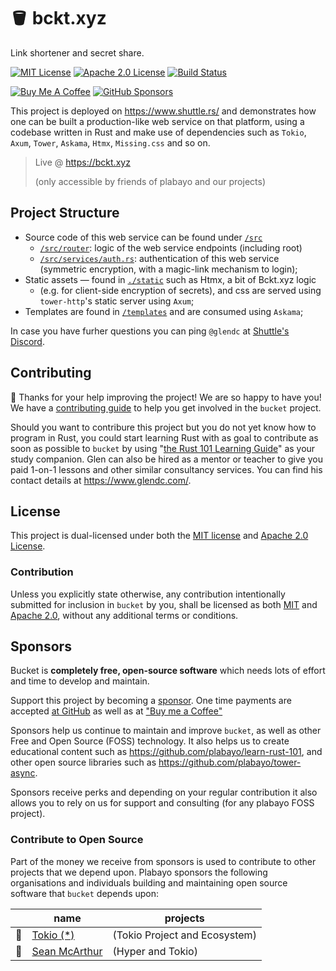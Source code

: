 # 🪣 bckt.xyz

Link shortener and secret share.

[![MIT License][license-mit-badge]][license-mit-url]
[![Apache 2.0 License][license-apache-badge]][license-apache-url]
[![Build Status][actions-badge]][actions-url]

[![Buy Me A Coffee][bmac-badge]][bmac-url]
[![GitHub Sponsors][ghs-badge]][ghs-url]

This project is deployed on <https://www.shuttle.rs/> and demonstrates how
one can be built a production-like web service on that platform,
using a codebase written in Rust and make use of dependencies such as
`Tokio`, `Axum`, `Tower`, `Askama`, `Htmx`, `Missing.css` and so on.

> Live @ <https://bckt.xyz>
> 
> (only accessible by friends of plabayo and our projects)



[license-mit-badge]: https://img.shields.io/badge/license-MIT-blue.svg
[license-mit-url]: https://github.com/plabayo/bucket/blob/main/LICENSE-MIT
[license-apache-badge]: https://img.shields.io/badge/license-APACHE-blue.svg
[license-apache-url]: https://github.com/plabayo/bucket/blob/main/LICENSE-APACHE
[actions-badge]: https://github.com/plabayo/bucket/workflows/CI/badge.svg
[actions-url]: https://github.com/plabayo/bucket/actions?query=workflow%3ACI+branch%main

[bmac-badge]: https://img.shields.io/badge/Buy%20Me%20a%20Coffee-ffdd00?style=for-the-badge&logo=buy-me-a-coffee&logoColor=black
[bmac-url]: https://www.buymeacoffee.com/plabayo
[ghs-badge]: https://img.shields.io/badge/sponsor-30363D?style=for-the-badge&logo=GitHub-Sponsors&logoColor=#EA4AAA
[ghs-url]: https://github.com/sponsors/plabayo

## Project Structure

- Source code of this web service can be found under [`/src`](./src)
  - [`/src/router`](./src/router): logic of the web service endpoints (including root)
  - [`/src/services/auth.rs`](./src/services/auth.rs): authentication of this web service (symmetric encryption, with a magic-link mechanism to login);
- Static assets — found in [`./static`](./static) such as Htmx, a bit of Bckt.xyz logic
   - (e.g. for client-side encryption of secrets),
      and css are served using `tower-http`'s static server using `Axum`;
- Templates are found in [`/templates`](./templates) and are consumed using `Askama`;

In case you have furher questions you can ping `@glendc` at
[Shuttle's Discord](https://discord.gg/YDHm6Yz3).

## Contributing

🎈 Thanks for your help improving the project! We are so happy to have
you! We have a [contributing guide][contributing] to help you get involved in the
`bucket` project.

Should you want to contribure this project but you do not yet know how to program in Rust, you could start learning Rust with as goal to contribute as soon as possible to `bucket` by using "[the Rust 101 Learning Guide](https://rust-lang.guide/)" as your study companion. Glen can also be hired as a mentor or teacher to give you paid 1-on-1 lessons and other similar consultancy services. You can find his contact details at <https://www.glendc.com/>.

## License

This project is dual-licensed under both the [MIT license][mit-license] and [Apache 2.0 License][apache-license].

### Contribution

Unless you explicitly state otherwise, any contribution intentionally submitted
for inclusion in `bucket` by you, shall be licensed as both [MIT][mit-license] and [Apache 2.0][apache-license],
without any additional terms or conditions.

[contributing]: https://github.com/plabayo/bucket/blob/main/CONTRIBUTING.md
[mit-license]: https://github.com/plabayo/bucket/blob/main/LICENSE-MIT
[apache-license]: https://github.com/plabayo/bucket/blob/main/LICENSE-APACHE

## Sponsors

Bucket is **completely free, open-source software** which needs lots of effort and time to develop and maintain.

Support this project by becoming a [sponsor][ghs-url]. One time payments are accepted [at GitHub][ghs-url] as well as at ["Buy me a Coffee"][bmac-url]

Sponsors help us continue to maintain and improve `bucket`, as well as other
Free and Open Source (FOSS) technology. It also helps us to create
educational content such as <https://github.com/plabayo/learn-rust-101>,
and other open source libraries such as <https://github.com/plabayo/tower-async>.

Sponsors receive perks and depending on your regular contribution it also
allows you to rely on us for support and consulting (for any plabayo FOSS project).

### Contribute to Open Source

Part of the money we receive from sponsors is used to contribute to other projects
that we depend upon. Plabayo sponsors the following organisations and individuals
building and maintaining open source software that `bucket` depends upon:

| | name | projects |
| - | - | - |
| 💌 | [Tokio (*)](https://github.com/tokio-rs) | (Tokio Project and Ecosystem)
| 💌 | [Sean McArthur](https://github.com/seanmonstar) | (Hyper and Tokio)
